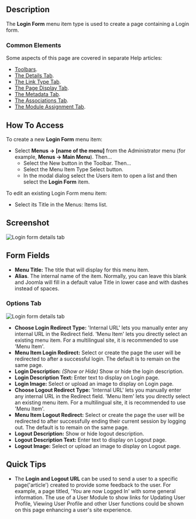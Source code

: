 <!-- Filename: Help4.x:Menu_Item:_Login_Form / Display title: Login Form -->

## Description

The **Login Form** menu item type is used to create a page containing a
Login form.

### Common Elements

Some aspects of this page are covered in separate Help articles:

* [Toolbars](jdocmanual?article=help/common-elements/toolbars).
* [The Details Tab](jdocmanual?article=help/menu-items-common/menu-item-details).
* [The Link Type Tab](jdocmanual?article=help/menu-items-common/menu-item-link-type).
* [The Page Display Tab](jdocmanual?article=help/menu-items-common/menu-item-page-display).
* [The Metadata Tab](jdocmanual?article=help/menu-items-common/menu-item-metadata).
* [The Associations Tab](jdocmanual?article=help/common-elements/edit-associations).
* [The Module Assignment Tab](jdocmanual?article=help/menu-items-common/menu-item-module-assignment).

## How To Access

To create a new **Login Form** menu item:

- Select **Menus → \[name of the menu\]** from the Administrator
  menu (for example, **Menus → Main Menu**). Then...
  - Select the New button in the Toolbar. Then...
  - Select the Menu Item Type Select button.
  - In the modal dialog select the Users item to open a list and then
    select the **Login Form** item.

To edit an existing Login Form menu item:

- Select its Title in the Menus: Items list.

## Screenshot

![Login form details tab](../../../en/images/menu-items/users-login-form-details-tab.png)

## Form Fields

- **Menu Title:** The title that will display for this menu item.
- **Alias**. The internal name of the item. Normally, you can leave this
  blank and Joomla will fill in a default value Title in lower case and
  with dashes instead of spaces.

### Options Tab

![Login form details tab](../../../en/images/menu-items/users-login-form-options-tab.png)

- **Choose Login Redirect Type:** 'Internal URL' lets you manually enter
  any internal URL in the Redirect field. 'Menu Item' lets you directly
  select an existing menu item. For a multilingual site, it is
  recommended to use 'Menu Item'.
- **Menu Item Login Redirect:** Select or create the page the user will
  be redirected to after a successful login. The default is to remain on
  the same page.
- **Login Description:** *(Show or Hide)* Show or hide the login
  description.
- **Login Description Text:** Enter text to display on Login page.
- **Login Image:** Select or upload an image to display on Login page.
- **Choose Logout Redirect Type:** 'Internal URL' lets you manually
  enter any internal URL in the Redirect field. 'Menu Item' lets you
  directly select an existing menu item. For a multilingual site, it is
  recommended to use 'Menu Item'.
- **Menu Item Logout Redirect:** Select or create the page the user will
  be redirected to after successfully ending their current session by
  logging out. The default is to remain on the same page.
- **Logout Description:** Show or hide logout description.
- **Logout Description Text:** Enter text to display on Logout page.
- **Logout Image:** Select or upload an image to display on Logout page.

## Quick Tips

- The **Login and Logout URL** can be used to send a user to a specific
  page('article') created to provide some feedback to the user. For
  example, a page titled, 'You are now Logged In' with some general
  information. The use of a User Module to show links for Updating User
  Profile, Viewing User Profile and other User functions could be shown
  on this page enhancing a user's site experience.
